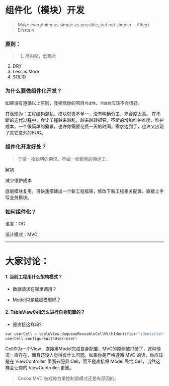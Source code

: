 # 组件化（模块）开发

> Make everything as simple as possible, but not simpler — Albert Einstein

### 原则：
> 1. 高内聚，低耦合
2. DRY
3. Less is More
4. SOLID

### 为什么要做组件化开发？

如果没有遵循以上原则，我相信你的项目`可读性`、`可改性`应该不会很好。

其表现为：工程结构混乱、模块职责不单一，没有明确分工、耦合度太高。
在不断的迭代过程中，会让工程越来越乱，越来越转抓狂，不断的增加维护难度，维护成本。一个很简单的需求，也许你需要花费一天的时间，需求达到了，也许又出现了其它意外的BUG。

### 组件化开发好处？
> 宁做一枚聪明的懒汉，不做一枚勤劳的搬运工。

解耦

减少维护成本

底层模块复用，可快速搭建出一个新工程框架，修改下新工程相关配置，直接上手写业务模块。

### 如何组件化？

语言：OC

设计模式：MVC

---


# 大家讨论：

#### 1. 当前工程用什么架构模式？

- 数据请求在哪里调用？

- Model只是数据模型吗？


#### 2. TableViewCell怎么进行自身配置的？

- 是直接这样吗?
```Objective-C
var userCell = tableView.dequeueReusableCellWithIdentifier("identifier") as UserCell
userCell.configureWithUser(user)
```
Cell作为一个View，直接用Model完成自身配置，MVC的原则被打破了，这种情况一直存在，而且还没人觉得有什么问题。如果你是严格遵循 MVC 的话，你应该是在 ViewController 里面去配置 Cell，而不是直接将 Model 丢给 Cell，当然这样会让你的 ViewController 更重。

> Cocoa MVC 被戏称为重控制器模式还是有原因的。
